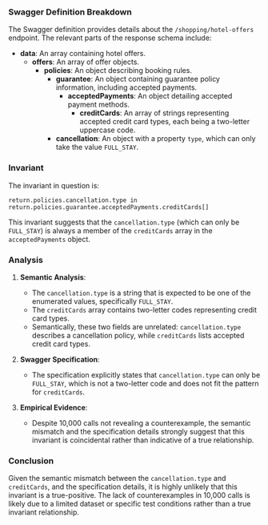 ### Swagger Definition Breakdown

The Swagger definition provides details about the `/shopping/hotel-offers` endpoint. The relevant parts of the response schema include:

- **data**: An array containing hotel offers.
  - **offers**: An array of offer objects.
    - **policies**: An object describing booking rules.
      - **guarantee**: An object containing guarantee policy information, including accepted payments.
        - **acceptedPayments**: An object detailing accepted payment methods.
          - **creditCards**: An array of strings representing accepted credit card types, each being a two-letter uppercase code.
      - **cancellation**: An object with a property `type`, which can only take the value `FULL_STAY`.

### Invariant

The invariant in question is:

`return.policies.cancellation.type in return.policies.guarantee.acceptedPayments.creditCards[]`

This invariant suggests that the `cancellation.type` (which can only be `FULL_STAY`) is always a member of the `creditCards` array in the `acceptedPayments` object.

### Analysis

1. **Semantic Analysis**:
   - The `cancellation.type` is a string that is expected to be one of the enumerated values, specifically `FULL_STAY`.
   - The `creditCards` array contains two-letter codes representing credit card types.
   - Semantically, these two fields are unrelated: `cancellation.type` describes a cancellation policy, while `creditCards` lists accepted credit card types.

2. **Swagger Specification**:
   - The specification explicitly states that `cancellation.type` can only be `FULL_STAY`, which is not a two-letter code and does not fit the pattern for `creditCards`.

3. **Empirical Evidence**:
   - Despite 10,000 calls not revealing a counterexample, the semantic mismatch and the specification details strongly suggest that this invariant is coincidental rather than indicative of a true relationship.

### Conclusion

Given the semantic mismatch between the `cancellation.type` and `creditCards`, and the specification details, it is highly unlikely that this invariant is a true-positive. The lack of counterexamples in 10,000 calls is likely due to a limited dataset or specific test conditions rather than a true invariant relationship.
